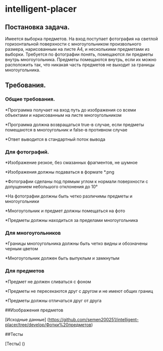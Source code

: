 # intelligent-placer

## Постановка задача.
Имеется выборка предметов. На вход поступает фотография на светлой горизонтальной поверхности с многоугольником произвольного размера, нарисованным на листе А4, и несколькими предметами из выборки. Требуется по фотографии понять, помещаются ли предметы внутрь многоугольника. Предметы помещаются внутрь, если их можно расположить так, что никакая часть предметов не выходит за границы многоугольника.

## Требования.
### Общие требования.

*Программа получает на вход путь до изображения со всеми объектами и нарисованным на листе многоугольником

*Программа должна возвращаться true-в случае, если предметы помещаются в многоугольник и false-в противном случае

*Ответ выводится в стандартный поток вывода
### Для фотографий.

*Изображение резкое, без смазанных фрагментов, не шумное

*Изображения должны подаваться в формате *.png

*Фотографии сделаны под прямым углом к нормали поверхности с допущением небольшого отклонения до 10°

*На фотографии должны быть четко различимы предметы и многоугольники

*Многоугольник и предмет должны помещаться на фото

*Предметы должны находиться за пределами многоугольника

### Для многоугольников

*Границы многоугольника должны быть четко видны и обозначены черным цветом

*Многоугольник должен быть выпуклым и замкнутым
### Для предметов

*Предмет не должен сливаться с фоном

*Предметы не пересекаются друг с другом и не имеют общих границ

*Предметы должны отличаться друг от друга

##Изображения предметов

[Исходные данные] (https://github.com/semen200251/intelligent-placer/tree/develop/Фотки%20предметов)

##Тесты

[Тесты] ()
